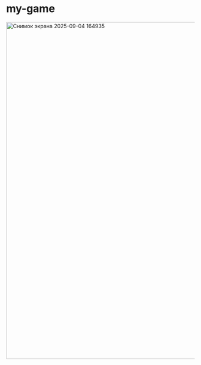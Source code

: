 # my-game
<img width="1873" height="898" alt="Снимок экрана 2025-09-04 164935" src="https://github.com/user-attachments/assets/1226030c-fa08-4ae5-8878-6959b5d5f33d" />

